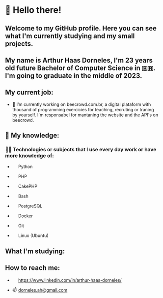 # 👋 Hello there!

## Welcome to my GitHub profile. Here you can see what I'm currently studying and my small projects.

## My name is Arthur Haas Dorneles, I'm 23 years old future Bachelor of Computer Science in 🇧🇷. I'm going to graduate in the middle of 2023.

## My current job:

- 🔭 I’m currently working on beecrowd.com.br, a digital plataform with thousand of programming exercicies for teaching, recruting or traning by yourself. I'm responsabel for mantaning the website and the API's on beecrowd.

## 🧠 My knowledge:

### 👨‍💻 Technologies or subjects that I use every day work or have more knowledge of:

- <img style="height:15px" src="https://cdn.jsdelivr.net/gh/devicons/devicon/icons/python/python-original.svg" /> Python

- <img style="height:15px" src="https://cdn.jsdelivr.net/gh/devicons/devicon/icons/php/php-plain.svg" /> PHP

- <img style="height:15px" src="https://cdn.jsdelivr.net/gh/devicons/devicon/icons/cakephp/cakephp-original.svg" /> CakePHP

- <img style="height:15px" style="height:15px" src="https://cdn.jsdelivr.net/gh/devicons/devicon/icons/bash/bash-original.svg" /> Bash

- <img style="height:15px" src="https://cdn.jsdelivr.net/gh/devicons/devicon/icons/postgresql/postgresql-plain.svg" /> PostgreSQL

- <img style="height:15px" src="https://cdn.jsdelivr.net/gh/devicons/devicon/icons/docker/docker-plain.svg" /> Docker

- <img style="height:15px" src="https://cdn.jsdelivr.net/gh/devicons/devicon/icons/git/git-plain.svg" /> Git

- <img style="height:15px" src="https://cdn.jsdelivr.net/gh/devicons/devicon/icons/linux/linux-plain.svg" /> Linux (Ubuntu)

          
## What I'm studying:

## How to reach me:

- <img style="height:15px" src="https://cdn.jsdelivr.net/gh/devicons/devicon/icons/linkedin/linkedin-original.svg" /> https://www.linkedin.com/in/arthur-haas-dorneles/

- 📫 dorneles.ah@gmail.com

<!--
**DornelesArthur/DornelesArthur** is a ✨ _special_ ✨ repository because its `README.md` (this file) appears on your GitHub profile.

Here are some ideas to get you started:

- 🔭 I’m currently working on ...
- 🌱 I’m currently learning ...
- 👯 I’m looking to collaborate on ...
- 🤔 I’m looking for help with ...
- 💬 Ask me about ...
- 📫 How to reach me: ...
- 😄 Pronouns: ...
- ⚡ Fun fact: ...
-->
